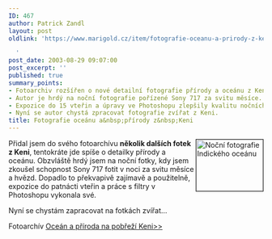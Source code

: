 ```yaml
---
ID: 467
author: Patrick Zandl
layout: post
oldlink: 'https://www.marigold.cz/item/fotografie-oceanu-a-prirody-z-keni

  '
post_date: 2003-08-29 09:07:00
post_excerpt: ''
published: true
summary_points:
- Fotoarchiv rozšířen o nové detailní fotografie přírody a oceánu z Keni.
- Autor je hrdý na noční fotografie pořízené Sony 717 za svitu měsíce.
- Expozice do 15 vteřin a úpravy ve Photoshopu zlepšily kvalitu nočních snímků.
- Nyní se autor chystá zpracovat fotografie zvířat z Keni.
title: Fotografie oceánu a&nbsp;přírody z&nbsp;Keni
---
```


<p>
<A href="http://tangero.me.cz/kena/more/ipage00022.htm" target=_blank><IMG height=102 alt="Noční fotografie Indického oceánu" src="http://tangero.me.cz/kena/more/tn00022.jpg" width=132 align=right border=1></A> Přidal jsem do svého fotoarchívu <STRONG>několik dalších fotek z Keni</STRONG>, tentokráte jde spíše o detailky přírody a oceánu. Obzvláště hrdý jsem na noční fotky, kdy jsem zkoušel schopnost Sony 717 fotit v noci za svitu měsíce a hvězd. Dopadlo to překvapivě zajímavě a použitelně, expozice do patnácti vteřin a práce s filtry v Photoshopu vykonala své. </p>

<p>
Nyní se chystám zapracovat na fotkách zvířat...</p>

<p>
Fotoarchív <A href="http://tangero.me.cz/kena/more/">Oceán a příroda na pobřeží Keni&gt;&gt;</A></p>